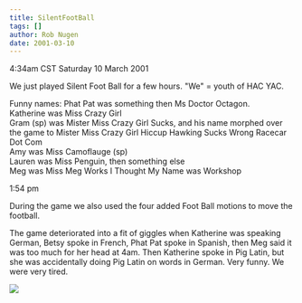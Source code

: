 ```yaml
---
title: SilentFootBall
tags: []
author: Rob Nugen
date: 2001-03-10
---
```


<title>Silent Foot Ball</title>
<p class=date>4:34am CST Saturday 10 March 2001</p>

<p>We just played Silent Foot Ball for a few hours.  "We" = youth of
HAC YAC.</p>

<p>Funny names: Phat Pat was something then Ms Doctor Octagon.
<br>Katherine was Miss Crazy Girl
<br>Gram (sp) was Mister Miss Crazy Girl Sucks, and his name morphed over the
game to Mister Miss Crazy Girl Hiccup Hawking Sucks Wrong Racecar Dot
Com
<br>Amy was Miss Camoflauge (sp)
<br>Lauren was Miss Penguin, then something else
<br>Meg was Miss Meg Works I Thought My Name was Workshop</p>

<p class=date>1:54 pm</p>

<p>During the game we also used the four added Foot Ball motions to
move the football.</p>

<p>The game deteriorated into a fit of giggles when Katherine was
speaking German, Betsy spoke in French, Phat Pat spoke in Spanish,
then Meg said it was too much for her head at 4am.  Then Katherine
spoke in Pig Latin, but she was accidentally doing Pig Latin on words
in German.  Very funny.  We were very tired.</p>

<p><img src='/images/rob/wL-ROB.gif'/></p>

